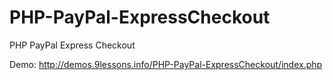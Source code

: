 # PHP-PayPal-ExpressCheckout
PHP PayPal Express Checkout

Demo: http://demos.9lessons.info/PHP-PayPal-ExpressCheckout/index.php
